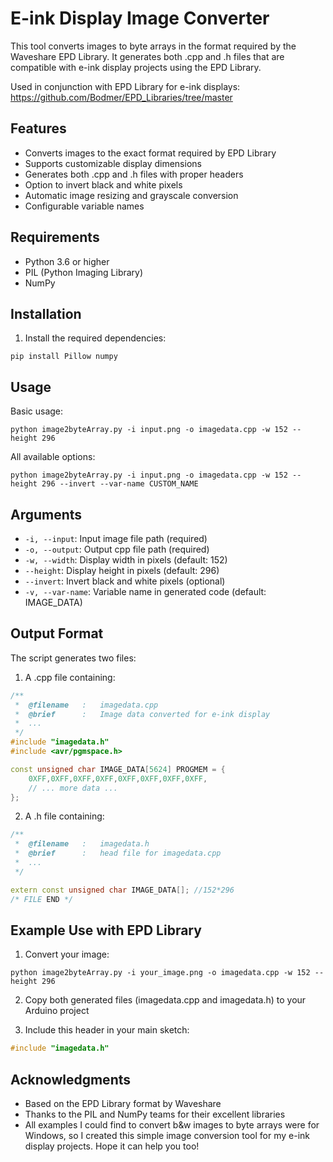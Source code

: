 # E-ink Display Image Converter

This tool converts images to byte arrays in the format required by the Waveshare EPD Library. It generates both .cpp and .h files that are compatible with e-ink display projects using the EPD Library.

Used in conjunction with EPD Library for e-ink displays: https://github.com/Bodmer/EPD_Libraries/tree/master

## Features
* Converts images to the exact format required by EPD Library
* Supports customizable display dimensions
* Generates both .cpp and .h files with proper headers
* Option to invert black and white pixels
* Automatic image resizing and grayscale conversion
* Configurable variable names

## Requirements
* Python 3.6 or higher
* PIL (Python Imaging Library)
* NumPy

## Installation
1. Install the required dependencies:
```
pip install Pillow numpy
```

## Usage
Basic usage:
```
python image2byteArray.py -i input.png -o imagedata.cpp -w 152 --height 296
```

All available options:
```
python image2byteArray.py -i input.png -o imagedata.cpp -w 152 --height 296 --invert --var-name CUSTOM_NAME
```

## Arguments
* `-i, --input`: Input image file path (required)
* `-o, --output`: Output cpp file path (required)
* `-w, --width`: Display width in pixels (default: 152)
* `--height`: Display height in pixels (default: 296)
* `--invert`: Invert black and white pixels (optional)
* `-v, --var-name`: Variable name in generated code (default: IMAGE_DATA)

## Output Format
The script generates two files:

1. A .cpp file containing:
```cpp
/**
 *  @filename   :   imagedata.cpp
 *  @brief      :   Image data converted for e-ink display
 *  ...
 */
#include "imagedata.h"
#include <avr/pgmspace.h>

const unsigned char IMAGE_DATA[5624] PROGMEM = {
    0XFF,0XFF,0XFF,0XFF,0XFF,0XFF,0XFF,0XFF,
    // ... more data ...
};
```

2. A .h file containing:
```cpp
/**
 *  @filename   :   imagedata.h
 *  @brief      :   head file for imagedata.cpp
 *  ...
 */

extern const unsigned char IMAGE_DATA[]; //152*296
/* FILE END */
```

## Example Use with EPD Library
1. Convert your image:
```
python image2byteArray.py -i your_image.png -o imagedata.cpp -w 152 --height 296
```

2. Copy both generated files (imagedata.cpp and imagedata.h) to your Arduino project

3. Include this header in your main sketch:
```cpp
#include "imagedata.h"
```

## Acknowledgments
* Based on the EPD Library format by Waveshare
* Thanks to the PIL and NumPy teams for their excellent libraries
* All examples I could find to convert b&w images to byte arrays were for Windows, so I created this simple image conversion tool for my e-ink display projects. Hope it can help you too!
